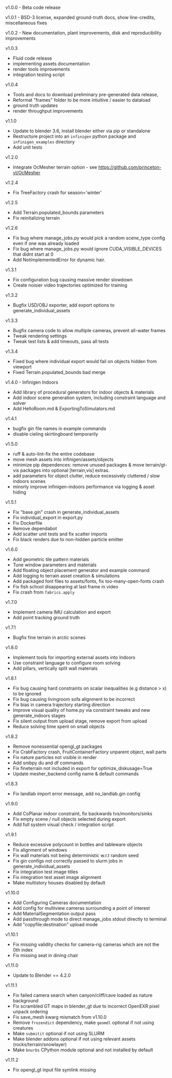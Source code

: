 v1.0.0 - Beta code release <br>

v1.0.1 - BSD-3 license, expanded ground-truth docs, show line-credits, miscellaneous fixes <br>

v1.0.2 - New documentation, plant improvements, disk and reproducibility improvements <br>

v1.0.3
- Fluid code release
- implementing assets documentation
- render tools improvements
- integration testing script

v1.0.4 
- Tools and docs to download preliminary pre-generated data release, 
- Reformat "frames" folder to be more intuitive / easier to dataload
- ground truth updates
- render throughput improvements

v1.1.0
- Update to blender 3.6, install blender either via pip or standalone
- Restructure project into an `infinigen` python package and `infinigen_examples` directory
- Add unit tests

v1.2.0
- Integrate OcMesher terrain option - see https://github.com/princeton-vl/OcMesher

v1.2.4
- Fix TreeFactory crash for season='winter'

v1.2.5
- Add Terrain.populated_bounds parameters
- Fix reinitalizing terrain

v1.2.6
- Fix bug where manage_jobs.py would pick a random scene_type config even if one was already loaded
- Fix bug where manage_jobs.py would ignore CUDA_VISIBLE_DEVICES that didnt start at 0
- Add NotImplementedError for dynamic hair.

v1.3.1
- Fix configuration bug causing massive render slowdown 
- Create noisier video trajectories optimized for training

v1.3.2
- Bugfix USD/OBJ exporter, add export options to generate_individual_assets

v1.3.3
- Bugfix camera code to allow multiple cameras, prevent all-water frames
- Tweak rendering settings
- Tweak test lists & add timeouts, pass all tests

v1.3.4
- Fixed bug where individual export would fail on objects hidden from viewport
- Fixed Terrain.populated_bounds bad merge

v1.4.0 - Infinigen Indoors
- Add library of procedural generators for indoor objects & materials
- Add indoor scene generation system, including constraint language and solver
- Add HelloRoom.md & ExportingToSimulators.md

v1.4.1
- bugfix gin file names in example commands
- disable cieling skirtingboard temporarily

v1.5.0
- ruff & auto-lint-fix the entire codebase
- move mesh assets into infinigen/assets/objects
- minimize pip dependences: remove unused packages & move terrain/gt-vis packages into optional \[terrain,vis\] extras.
- add parameters for object clutter, reduce excessively cluttered / slow indoors scenes
- minorly improve infinigen-indoors performance via logging & asset hiding

v1.5.1
- Fix "base.gin" crash in generate_individual_assets
- Fix individual_export in export.py
- Fix Dockerfile
- Remove dependabot
- Add scatter unit tests and fix scatter imports
- Fix black renders due to non-hidden particle emitter

v1.6.0
- Add geometric tile pattern materials
- Tune window parameters and materials
- Add floating object placement generator and example command
- Add logging to terrain asset creation & simulations 
- Add packaged font files to assets/fonts, fix too-many-open-fonts crash
- Fix fish school disappearing at last frame in video
- Fix crash from `fabrics.apply`

v1.7.0
- Implement camera IMU calculation and export
- Add point tracking ground truth

v1.7.1
- Bugfix fine terrain in arctic scenes

v1.8.0
- Implement tools for importing external assets into Indoors
- Use constraint language to configure room solving
- Add pillars, vertically split wall materials

v1.8.1
- Fix bug causing hard constraints on scalar inequalities (e.g distance > x) to be ignored
- Fix bug causing livingroom sofa alignment to be incorrect
- Fix bias in camera trajectory starting direction
- Improve visual quality of home.py via constraint tweaks and new generate_indoors stages
- Fix silent output from upload stage, remove export from upload
- Reduce solving time spent on small objects

v1.8.2
- Remove nonessential opengl_gt packages
- Fix CrabFactory crash, FruitContainerFactory unparent object, wall parts
- Fix nature particles not visible in render
- Add smbpy du and df commands
- Fix fineterrain not included in export for optimize_diskusage=True
- Update mesher_backend config name & default commands

v1.8.3
- Fix landlab import error message, add no_landlab.gin config

v1.9.0
- Add CoPlanar indoor constraint, fix backwards tvs/monitors/sinks
- Fix empty scene / null objects selected during export
- Add full system visual check / integration script

v1.9.1
- Reduce excessive polycount in bottles and tableware objects
- Fix alignment of windows
- Fix wall materials not being deterministic w.r.t random seed
- Fix gin configs not correctly passed to slurm jobs in generate_individual_assets
- Fix integration test image titles 
- Fix integration test asset image alignment
- Make multistory houses disabled by default

v1.10.0
- Add Configuring Cameras documentation
- Add config for multiview cameras surrounding a point of interest
- Add MaterialSegmentation output pass
- Add passthrough mode to direct manage_jobs stdout directly to terminal
- Add "copyfile:destination" upload mode

v1.10.1
- Fix missing validity checks for camera-rig cameras which are not the 0th index
- Fix missing seat in dining chair

v1.11.0
- Update to Blender == 4.2.0

v1.11.1
- Fix failed camera search when canyon/cliff/cave loaded as nature background
- Fix scrambled GT maps in blender_gt due to incorrect OpenEXR pixel unpack ordering
- Fix save_mesh kwarg mismatch from v1.10.0
- Remove `frozendict` dependency, make `geomdl` optional if not using creatures
- Make `submitit` optional if not using SLURM
- Make blender addons optional if not using relevant assets (rocks/terrain/snowlayer)
- Make `bnurbs` CPython module optional and not installed by default

v1.11.2
- Fix opengl_gt input file symlink missing